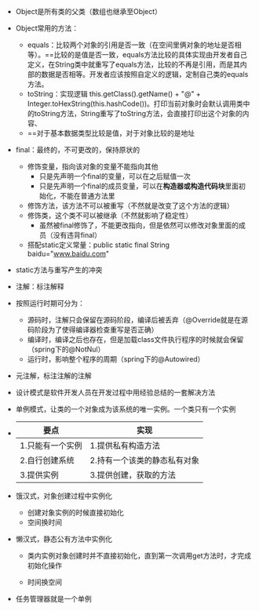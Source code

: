 - Object是所有类的父类（数组也继承至Object）
- Object常用的方法：
  - equals：比较两个对象的引用是否一致（在空间里俩对象的地址是否相等）。==比较的是值是否一致，equals方法比较的具体实现由开发者自己定义，在String类中就重写了equals方法，比较的不再是引用，而是其内部的数据是否相等。开发者应该按照自定义的逻辑，定制自己类的equals方法。
  - toString：实现逻辑 this.getClass().getName() + "@" + Integer.toHexString(this.hashCode())。打印当前对象时会默认调用类中的toString方法，String重写了toString方法，会直接打印出这个对象的内容、
  - ==对于基本数据类型比较是值，对于对象比较的是地址
- final：最终的，不可更改的，保持原状的
  - 修饰变量，指向该对象的变量不能指向其他
    - 只是先声明一个final的变量，可以在之后赋值一次
    - 只是先声明一个final的成员变量，可以在**构造器或构造代码块**里面初始化，不能在普通方法里
  - 修饰方法，该方法不可以被重写（不然就是改变了这个方法的逻辑）
  - 修饰类，这个类不可以被继承（不然就影响了稳定性）
    - 虽然被final修饰了，不能更改指向，但是依然可以修改对象里面的成员（没有违背final）
  - 搭配static定义常量：public static final String baidu="www.baidu.com"
- static方法与重写产生的冲突



- 注解：标注解释
- 按照运行时期可分为：
  - 源码时，注解只会保留在源码阶段，编译后被丢弃（@Override就是在源码阶段为了使得编译器检查重写是否正确）
  - 编译时，编译之后也存在，但是加载class文件执行程序的时候就会保留（spring下的@NotNul）
  - 运行时，影响整个程序的周期（spring下的@Autowired）
- 元注解，标注注解的注解



- 设计模式是软件开发人员在开发过程中用经验总结的一套解决方法

- 单例模式，让类的一个对象成为该系统的唯一实例。一个类只有一个实例

- | 要点             | 实现                         |
  | ---------------- | ---------------------------- |
  | 1.只能有一个实例 | 1.提供私有构造方法           |
  | 2.自行创建系统   | 2.持有一个该类的静态私有对象 |
  | 3.提供实例       | 3.提供创建，获取的方法       |

- 饿汉式，对象创建过程中实例化

  - 创建对象实例的时候直接初始化
  - 空间换时间

- 懒汉式，静态公有方法中实例化

  - 类内实例对象创建时并不直接初始化，直到第一次调用get方法时，才完成初始化操作

  - 时间换空间

- 任务管理器就是一个单例